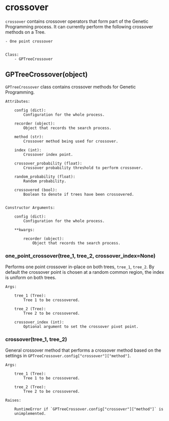 # crossover
`crossover` contains crossover operators that form part of the Genetic
Programming process. It can currently perform the following crossover methods
on a Tree.

    - One point crossover


    Class:
        - GPTreeCrossover



## GPTreeCrossover(object)
`GPTreeCrossover` class contains crossover methods for Genetic Programming.

    Attributes:

        config (dict):
            Configuration for the whole process.

        recorder (object):
            Object that records the search process.

        method (str):
            Crossover method being used for crossover.

        index (int):
            Crossover index point.

        crossover_probability (float):
            Crossover probability threshold to perform crossover.

        random_probability (float):
            Random probability.

        crossovered (bool):
            Boolean to denote if trees have been crossovered.


    Constructor Arguments:

        config (dict):
            Configuration for the whole process.

        **kwargs:

            recorder (object):
                Object that records the search process.



### one_point_crossover(tree_1, tree_2, crossover_index=None)
Performs one point crossover in-place on both trees, `tree_1`, `tree_2`. By
default the crossover point is chosen at a random common region, the index is
uniform on both trees.

    Args:

        tree_1 (Tree):
            Tree 1 to be crossovered.

        tree_2 (Tree):
            Tree 2 to be crossovered.

        crossover_index (int):
            Optional argument to set the crossover pivot point.


### crossover(tree_1, tree_2)
General crossover method that performs a crossover method based on the settings in
`GPTreeCrossover.config["crossover"]["method"]`.

    Args:

        tree_1 (Tree):
            Tree 1 to be crossovered.

        tree_2 (Tree):
            Tree 2 to be crossovered.

    Raises:

        RuntimeError if `GPTreeCrossover.config["crossover"]["method"]` is
        unimplemented.
